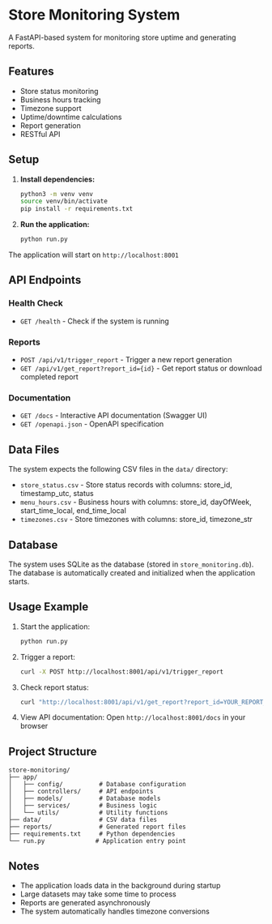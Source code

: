 # Store Monitoring System

A FastAPI-based system for monitoring store uptime and generating reports.

## Features

- Store status monitoring
- Business hours tracking
- Timezone support
- Uptime/downtime calculations
- Report generation
- RESTful API

## Setup

1. **Install dependencies:**

   ```bash
   python3 -m venv venv
   source venv/bin/activate
   pip install -r requirements.txt
   ```

2. **Run the application:**
   ```bash
   python run.py
   ```

The application will start on `http://localhost:8001`

## API Endpoints

### Health Check

- `GET /health` - Check if the system is running

### Reports

- `POST /api/v1/trigger_report` - Trigger a new report generation
- `GET /api/v1/get_report?report_id={id}` - Get report status or download completed report

### Documentation

- `GET /docs` - Interactive API documentation (Swagger UI)
- `GET /openapi.json` - OpenAPI specification

## Data Files

The system expects the following CSV files in the `data/` directory:

- `store_status.csv` - Store status records with columns: store_id, timestamp_utc, status
- `menu_hours.csv` - Business hours with columns: store_id, dayOfWeek, start_time_local, end_time_local
- `timezones.csv` - Store timezones with columns: store_id, timezone_str

## Database

The system uses SQLite as the database (stored in `store_monitoring.db`). The database is automatically created and initialized when the application starts.

## Usage Example

1. Start the application:

   ```bash
   python run.py
   ```

2. Trigger a report:

   ```bash
   curl -X POST http://localhost:8001/api/v1/trigger_report
   ```

3. Check report status:

   ```bash
   curl "http://localhost:8001/api/v1/get_report?report_id=YOUR_REPORT_ID"
   ```

4. View API documentation:
   Open `http://localhost:8001/docs` in your browser

## Project Structure

```
store-monitoring/
├── app/
│   ├── config/          # Database configuration
│   ├── controllers/     # API endpoints
│   ├── models/          # Database models
│   ├── services/        # Business logic
│   └── utils/           # Utility functions
├── data/                # CSV data files
├── reports/             # Generated report files
├── requirements.txt     # Python dependencies
└── run.py              # Application entry point
```

## Notes

- The application loads data in the background during startup
- Large datasets may take some time to process
- Reports are generated asynchronously
- The system automatically handles timezone conversions
